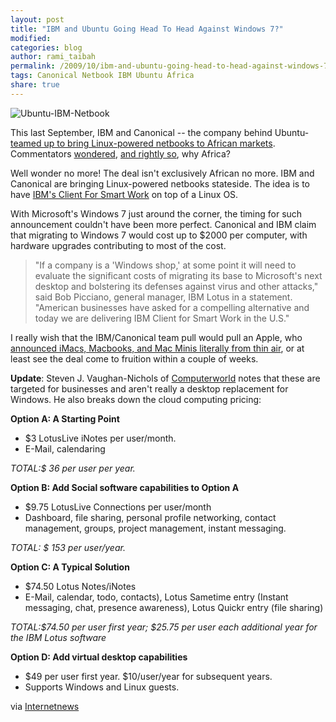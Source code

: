 ```yaml
---
layout: post
title: "IBM and Ubuntu Going Head To Head Against Windows 7?"
modified:
categories: blog
author: rami_taibah 
permalink: /2009/10/ibm-and-ubuntu-going-head-to-head-against-windows-7/
tags: Canonical Netbook IBM Ubuntu Africa
share: true
---
```


![Ubuntu-IBM-Netbook](../../../i/Ubuntu-IBM-Netbook.jpg)

This last September, IBM and Canonical -- the company behind Ubuntu- [teamed up to bring Linux-powered netbooks to African markets](http://triangle.bizjournals.com/triangle/stories/2009/09/21/daily32.html). Commentators [wondered](http://blog/.internetnews.com/skerner/2009/09/ibm-markets-linux-netbook-for.html), [and rightly so](http://blog/s.zdnet.com/open-source/?p=4879), why Africa?

Well wonder no more! The deal isn't exclusively African no more. IBM and Canonical are bringing Linux-powered netbooks stateside. The idea is to have [IBM's Client For Smart Work](http://www-01.ibm.com/software/lotus/openclient/) on top of a Linux OS.

With Microsoft's Windows 7 just around the corner, the timing for such announcement couldn't have been more perfect. Canonical and IBM claim that migrating to Windows 7 would cost up to $2000 per computer, with hardware upgrades contributing to most of the cost.

> "If a company is a 'Windows shop,' at some point it will need to evaluate the significant costs of migrating its base to Microsoft's next desktop and bolstering its defenses against virus and other attacks," said Bob Picciano, general manager, IBM Lotus in a statement. "American businesses have asked for a compelling alternative and today we are delivering IBM Client for Smart Work in the U.S."
 

I really wish that the IBM/Canonical team pull would pull an Apple, who [announced iMacs, Macbooks, and Mac Minis literally from thin air](http://mashable.com/2009/10/20/apple-new-imacs/), or at least see the deal come to fruition within a couple of weeks.

**Update**: Steven J. Vaughan-Nichols of [Computerworld](http://www.computerworld.com/article/2468005/cloud-computing/ibm---canonical-to-launch-ubuntu-desktop-for-business.html) notes that these are targeted for businesses and aren't really a desktop replacement for Windows. He also breaks down the cloud computing pricing:


**Option A: A Starting Point**

* $3 LotusLive iNotes per user/month.
* E-Mail, calendaring

*TOTAL:$ 36 per user per year.*

**Option B: Add Social software capabilities to Option A**

* $9.75 LotusLive Connections per user/month
* Dashboard, file sharing, personal profile networking, contact management, groups, project management, instant messaging.

*TOTAL: $ 153 per user/year.*

**Option C: A Typical Solution**

* $74.50 Lotus Notes/iNotes
* E-Mail, calendar, todo, contacts), Lotus Sametime entry (Instant messaging, chat, presence awareness), Lotus Quickr entry (file sharing)

*TOTAL:$74.50 per user first year; $25.75 per user each additional year for the IBM Lotus software*

**Option D: Add virtual desktop capabilities**

* $49 per user first year. $10/user/year for subsequent years.
* Supports Windows and Linux guests.

via [Internetnews](http://internetnews.com/skerner/2009/10/ibm-and-ubuntu-roll-linux-for.html)
